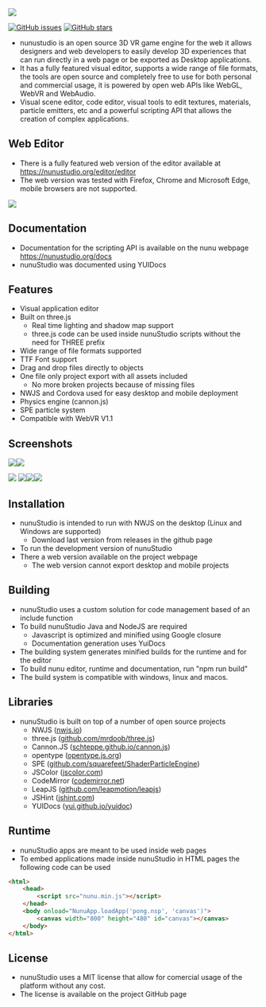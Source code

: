 <img src="https://raw.githubusercontent.com/tentone/nunuStudio/master/docs/img/github/logo.png">

[![GitHub issues](https://img.shields.io/github/issues/tentone/nunuStudio.svg)](https://github.com/tentone/nunuStudio/issues) [![GitHub stars](https://img.shields.io/github/stars/tentone/nunuStudio.svg)](https://github.com/tentone/nunuStudio/stargazers)

 - nunustudio is an open source 3D VR game engine for the web it allows designers and web developers to easily develop 3D experiences that can run directly in a web page or be exported as Desktop applications.
 - It has a fully featured visual editor, supports a wide range of file formats, the tools are open source and completely free to use for both personal and commercial usage, it is powered by open web APIs like WebGL, WebVR and WebAudio.
 - Visual scene editor, code editor, visual tools to edit textures, materials, particle emitters, etc and a powerful scripting API that allows the creation of complex applications.



## Web Editor
 - There is a fully featured web version of the editor available at https://nunustudio.org/editor/editor
 - The web version was tested with Firefox, Chrome and Microsoft Edge, mobile browsers are not supported.

<img src="https://raw.githubusercontent.com/tentone/nunuStudio/master/docs/img/github/web.png">

## Documentation
 - Documentation for the scripting API is available on the nunu webpage https://nunustudio.org/docs
 - nunuStudio was documented using YUIDocs



## Features
- Visual application editor
- Built on three.js
  - Real time lighting and shadow map support
  - three.js code can be used inside nunuStudio scripts without the need for THREE prefix
- Wide range of file formats supported
- TTF Font support
- Drag and drop files directly to objects
- One file only project export with all assets included
  - No more broken projects because of missing files
- NWJS and Cordova used for easy desktop and mobile deployment
- Physics engine (cannon.js)
- SPE particle system
- Compatible with WebVR V1.1



## Screenshots
<img src="https://raw.githubusercontent.com/tentone/nunuStudio/master/docs/img/github/2.png"><img src="https://raw.githubusercontent.com/tentone/nunuStudio/master/docs/img/github/3.png">

<img src="https://raw.githubusercontent.com/tentone/nunuStudio/master/docs/img/github/4.png">
<img src="https://raw.githubusercontent.com/tentone/nunuStudio/master/docs/img/github/1.png"><img src="https://raw.githubusercontent.com/tentone/nunuStudio/master/docs/img/github/5.png"><img src="https://raw.githubusercontent.com/tentone/nunuStudio/master/docs/img/github/6.png">



## Installation

- nunuStudio is intended to run with NWJS on the desktop (Linux and Windows are supported)
  - Download last version from releases in the github page
- To run the development version of nunuStudio
- There a web version available on the project webpage
  - The web version cannot export desktop and mobile projects



## Building
- nunuStudio uses a custom solution for code management based of an include function
- To build nunuStudio Java and NodeJS are required
  - Javascript is optimized and minified using Google closure
  - Documentation generation uses YuiDocs
- The building system generates minified builds for the runtime and for the editor
- To build nunu editor, runtime and documentation, run "npm run build"
- The build system is compatible with windows, linux and macos.



## Libraries
- nunuStudio is built on top of a number of open source projects
  - NWJS ([nwjs.io]())
  - three.js ([github.com/mrdoob/three.js]())
  - Cannon.JS ([schteppe.github.io/cannon.js]())
  - opentype ([opentype.js.org]())
  - SPE ([github.com/squarefeet/ShaderParticleEngine]())
  - JSColor ([jscolor.com]())
  - CodeMirror ([codemirror.net]())
  - LeapJS ([github.com/leapmotion/leapjs]())
  - JSHint ([jshint.com]())
  - YUIDocs ([yui.github.io/yuidoc]())



## Runtime
- nunuStudio apps are meant to be used inside web pages
- To embed applications made inside nunuStudio in HTML pages the following code can be used

```html
<html>
	<head>
		<script src="nunu.min.js"></script>
	</head>
	<body onload="NunuApp.loadApp('pong.nsp', 'canvas')">
		<canvas width="800" height="480" id="canvas"></canvas>
	</body>
</html>
```



## License

- nunuStudio uses a MIT license that allow for comercial usage of the platform without any cost.
- The license is available on the project GitHub page
